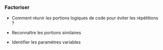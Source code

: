 ### Factoriser

* Comment réunir les portions logiques de code pour éviter les répétitions ?

* Reconnaître les portions similaires
* Identifier les paramètres variables
